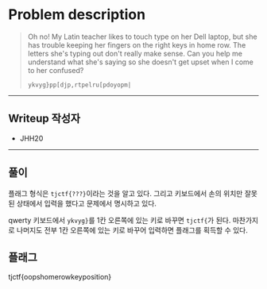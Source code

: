 # Problem description

> Oh no! My Latin teacher likes to touch type on her Dell laptop, but she has trouble keeping her fingers on the right keys in home row. The letters she's typing out don't really make sense. Can you help me understand what she's saying so she doesn't get upset when I come to her confused?
> 
> `ykvyg}pp[djp,rtpelru[pdoyopm|`

---

## Writeup 작성자

- JHH20

---

## 풀이

플래그 형식은 `tjctf{???}`이라는 것을 알고 있다. 그리고 키보드에서 손의 위치만 잘못된 상태에서 입력을 했다고 문제에서 명시하고 있다.

qwerty 키보드에서 `ykvyg}`를 1칸 오른쪽에 있는 키로 바꾸면 `tjctf{`가 된다. 마찬가지로 나머지도 전부 1칸 오른쪽에 있는 키로 바꾸어 입력하면 플래그를 획득할 수 있다.

## 플래그

tjctf{oopshomerowkeyposition}